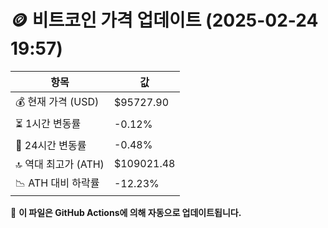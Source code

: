# 🪙 비트코인 가격 업데이트 (2025-02-24 19:57)

| 항목                | 값 |
|--------------------|----------------|
| 💰 현재 가격 (USD) | $95727.90 |
| ⏳ 1시간 변동률    | -0.12% |
| 📆 24시간 변동률   | -0.48% |
| 🔝 역대 최고가 (ATH) | $109021.48 |
| 📉 ATH 대비 하락률 | -12.23% |

🔄 **이 파일은 GitHub Actions에 의해 자동으로 업데이트됩니다.**
